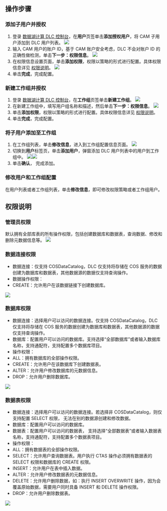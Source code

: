 ## 操作步骤
### 添加子用户并授权
1. 登录 [数据湖计算 DLC 控制台](https://console.cloud.tencent.com/dlc/permission)，在**用户**页签单击**添加授权用户**，将 CAM 子用户添加到 DLC 用户列表。
![](https://main.qcloudimg.com/raw/ebcc466ad874b35684decb8479463bd0.png)
2. 输入 CAM 用户的账户 ID，基于 CAM 账户安全考虑，DLC 不会对账户 ID 的正确性做检测，单击**下一步：权限信息**。
![](https://main.qcloudimg.com/raw/62b69a796c5a33d7f28ee803186e0c5c.png)
3. 在权限信息设置页面，单击**添加权限**，权限以策略的形式进行配置。具体权限信息详见 [权限说明](#jump)。
![](https://main.qcloudimg.com/raw/2ffaedb54c9185c4107e8fcdb7df88ed.png)
4. 单击**完成**，完成配置。

### 新建工作组并授权
1. 登录 [数据湖计算 DLC 控制台](https://console.cloud.tencent.com/dlc/permission)，在**工作组**页签单击**新建工作组**。
![](https://main.qcloudimg.com/raw/496248b0172de053dee56f9e35225a23.png)
2. 在新建工作组中，填写用户组名称和描述，然后单击**下一步：权限信息**。
![](https://main.qcloudimg.com/raw/2e01c4424eb87bbc7c55a3b14bf007d5.png)
3. 单击**添加权限**，权限以策略的形式进行配置。具体权限信息详见 [权限说明](#jump)。
4. 单击**完成**，完成配置。

### 将子用户添加至工作组
1. 在工作组列表，单击**修改信息**，进入到工作组配置信息页面。
![](https://main.qcloudimg.com/raw/4509930d6a1a2fa593c624938cecec87.png)
2. 切换到**用户**标签页，单击**添加用户**，弹窗添加 DLC 用户列表中的用户到工作组中。
![](https://main.qcloudimg.com/raw/647ea5f2a95670079135ec87f877d6ed.png)![](https://main.qcloudimg.com/raw/6fc3326e2f4c71b32f03288df4085978.png)
3. 单击**确认**， 完成添加。

### 修改用户和工作组配置
在用户列表或者工作组列表，单击**修改信息**，即可修改权限策略或者工作组用户。


[](id:jump)
## 权限说明
### 管理员权限
默认拥有全部库表的所有操作权限，包括创建数据库和数据表，查询数据、修改和删除元数据信息等。
![](https://main.qcloudimg.com/raw/eeb555ec9d3ba0272ea87439e229bd5c.png)

### 数据连接权限
- 数据连接：仅支持 COSDataCatalog，DLC 仅支持将存储在 COS 服务的数据创建为数据库和数据表，其他数据源的数据仅支持查询操作。
- 数据操作权限：
 - CREATE：允许用户在该数据链接下创建数据库。

![](https://main.qcloudimg.com/raw/ec6e64ad6fcaf7c2cc1838218d8fa9d0.png)

### 数据库权限
- 数据连接：选择用户可以访问的数据连接。仅支持 COSDataCatalog，DLC 仅支持将存储在 COS 服务的数据创建为数据库和数据表，其他数据源的数据仅支持查询操作。
- 数据库：配置用户可以访问的数据库。支持选择“全部数据库”或者输入数据库名称，支持通配符，支持配置多个数据库项目。
- 操作权限：
 - ALL：拥有数据库的全部操作权限。
 - CREATE：允许用户在该数据库下创建数据表。
 - ALTER：允许用户修改数据库的元数据信息。
 - DROP：允许用户删除数据库。

![](https://main.qcloudimg.com/raw/8b6e77aa89195c404a9df1787c268a46.png)

### 数据表权限
- 数据连接：选择用户可以访问的数据连接。若选择非 COSDataCatalog，则仅支持配置 SELECT 权限， 无法在别的数据源创建和修改数据。
- 数据库：配置用户可以访问的数据库。
- 数据表：配置用户可以访问的数据表， 支持选择“全部数据表”或者输入数据表名称，支持通配符，支持配置多个数据表项目。
- 操作权限：
 - ALL：拥有数据表的全部操作权限。
 - SELECT：允许用户查询数据表。用户执行 CTAS 操作必须拥有数据表的 SELECT 权限和数据库的 CREATE 权限。
 - INSERT：允许用户在表中插入数据。
 - ALTER：允许用户修改数据表的元数据信息。
 - DELETE：允许用户删除数据，如：执行 INSERT OVERWRITE 操作，因为会覆盖原始数据，需要用户同时具备 INSERT 和 DELETE 操作权限。
 - DROP：允许用户删除数据表。

![](https://main.qcloudimg.com/raw/dde68a8fe55696ed50f9b710a6bb532a.png)

